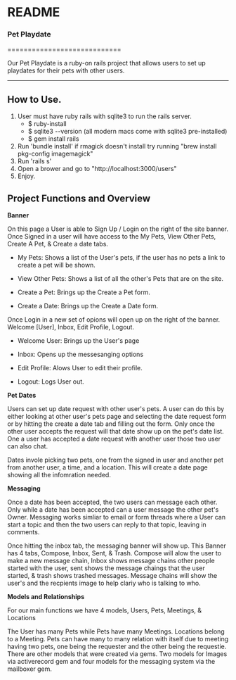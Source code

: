 <!-- Test  -->

# README

### Pet Playdate 
============================

Our Pet Playdate is a ruby-on rails project that allows users to set up playdates for their pets with other users. 

--- 

## How to Use. 

1. User must have ruby rails with sqlite3 to run the rails server. 
    - $ ruby-install 
    - $ sqlite3 --version (all modern macs come with sqlite3 pre-installed)
    - $ gem install rails 
2. Run 'bundle install' if rmagick doesn't install try running "brew install pkg-config imagemagick"
3. Run 'rails s' 
4. Open a brower and go to "http://localhost:3000/users"
5. Enjoy. 

## Project Functions and Overview 

**Banner** 

On this page a User is able to Sign Up / Login on the right of the site banner. Once Signed in a user will have access to the My Pets, View Other Pets, Create A Pet, & Create a date tabs. 

- My Pets: Shows a list of the User's pets, if the user has no pets a link to create a pet will be shown. 

- View Other Pets: Shows a list of all the other's Pets that are on the site. 

- Create a Pet: Brings up the Create a Pet form. 

- Create a Date: Brings up the Create a Date form. 

Once Login in a new set of opions will open up on the right of the banner. Welcome [User], Inbox, Edit Profile, Logout. 

- Welcome User: Brings up the User's page

- Inbox: Opens up the messesanging options

- Edit Profile: Alows User to edit their profile. 

- Logout: Logs User out. 

**Pet Dates** 

Users can set up date request with other user's pets. A user can do this by either looking at other user's pets page and selecting the date request form or by hitting the create a date tab and filling out the form. Only once the other user accepts the request will that date show up on the pet's date list. One a user has accepted a date request with another user those two user can also chat. 

Dates invole picking two pets, one from the signed in user and another pet from another user, a time, and a location. This will create a date page showing all the infomration needed. 


**Messaging** 

Once a date has been accepted, the two users can message each other. Only while a date has been accepted can a user message the other pet's Owner. Messaging works simliar to email or form threads where a User can start a topic and then the two users can reply to that topic, leaving in comments. 

Once hitting the inbox tab, the messaging banner will show up. This Banner has 4 tabs, Compose, Inbox, Sent, & Trash. Compose will alow the user to make a new message chain, Inbox shows message chains other people started with the user, sent shows the message chaings that the user started, & trash shows trashed messages. Message chains will show the user's and the recpients image to help clariy who is talking to who. 

**Models and Relationships** 


For our main functions we have 4 models, Users, Pets, Meetings, & Locations 

The User has many Pets while Pets have many Meetings. Locations belong to a Meeting. Pets can have many to many relation with itself due to meeting having two pets, one being the requester and the other being the requestie. There are other models that were created via gems. Two models for Images via activerecord gem and four models for the messaging system via the mailboxer gem. 






